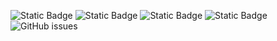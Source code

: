 ![Static Badge](https://img.shields.io/badge/blacklists-60-000000) ![Static Badge](https://img.shields.io/badge/blacklisted-3236278-cc0000) ![Static Badge](https://img.shields.io/badge/whitelisted-2244-00CC00) ![Static Badge](https://img.shields.io/badge/streaming_blacklist-28107-000000) ![GitHub issues](https://img.shields.io/github/issues/fabriziosalmi/blacklists)
